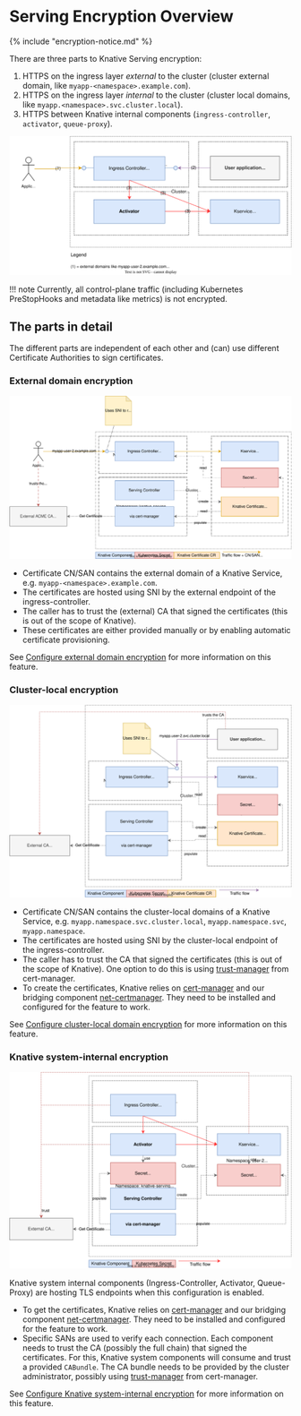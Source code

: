 # Serving Encryption Overview

{% include "encryption-notice.md" %}

There are three parts to Knative Serving encryption:

1. HTTPS on the ingress layer _external_ to the cluster (cluster external domain, like `myapp-<namespace>.example.com`).
1. HTTPS on the ingress layer _internal_ to the cluster (cluster local domains, like `myapp.<namespace>.svc.cluster.local`).
1. HTTPS between Knative internal components (`ingress-controller`, `activator`, `queue-proxy`).

![Overview of Knative encryption](./encryption-overview.drawio.svg)

!!! note
    Currently, all control-plane traffic (including Kubernetes PreStopHooks and metadata like metrics) is not encrypted.

## The parts in detail
The different parts are independent of each other and (can) use different Certificate Authorities to sign certificates.

### External domain encryption

![External domain](./encryption-external-domain.drawio.svg)

* Certificate CN/SAN contains the external domain of a Knative Service, e.g. `myapp-<namespace>.example.com`.
* The certificates are hosted using SNI by the external endpoint of the ingress-controller.
* The caller has to trust the (external) CA that signed the certificates (this is out of the scope of Knative).
* These certificates are either provided manually or by enabling automatic certificate provisioning.

See [Configure external domain encryption](./external-domain-tls.md) for more information on this feature.

### Cluster-local encryption

![Cluster local domain](./encryption-cluster-local-domain.drawio.svg)

* Certificate CN/SAN contains the cluster-local domains of a Knative Service, e.g. `myapp.namespace.svc.cluster.local`, `myapp.namespace.svc`, `myapp.namespace`.
* The certificates are hosted using SNI by the cluster-local endpoint of the ingress-controller.
* The caller has to trust the CA that signed the certificates (this is out of the scope of Knative). One option to do this is using [trust-manager](https://cert-manager.io/docs/trust/trust-manager/) from cert-manager.
* To create the certificates, Knative relies on [cert-manager](https://cert-manager.io/) and our bridging component [net-certmanager](https://github.com/knative-extensions/net-certmanager/). They need to be installed and configured for the feature to work.

See [Configure cluster-local domain encryption](./cluster-local-domain-tls.md) for more information on this feature.

### Knative system-internal encryption

![Knative system internal](./encryption-system-internal.drawio.svg)

Knative system internal components (Ingress-Controller, Activator, Queue-Proxy) are hosting TLS endpoints when this configuration is enabled.

* To get the certificates, Knative relies on [cert-manager](https://cert-manager.io/) and our bridging component [net-certmanager](https://github.com/knative-extensions/net-certmanager/). They need to be installed and configured for the feature to work.
* Specific SANs are used to verify each connection. Each component needs to trust the CA (possibly the full chain) that signed the certificates. For this, Knative system components will consume and trust a provided `CABundle`. The CA bundle needs to be provided by the cluster administrator, possibly using [trust-manager](https://cert-manager.io/docs/trust/trust-manager/) from cert-manager.

See [Configure Knative system-internal encryption](./system-internal-tls.md) for more information on this feature.
